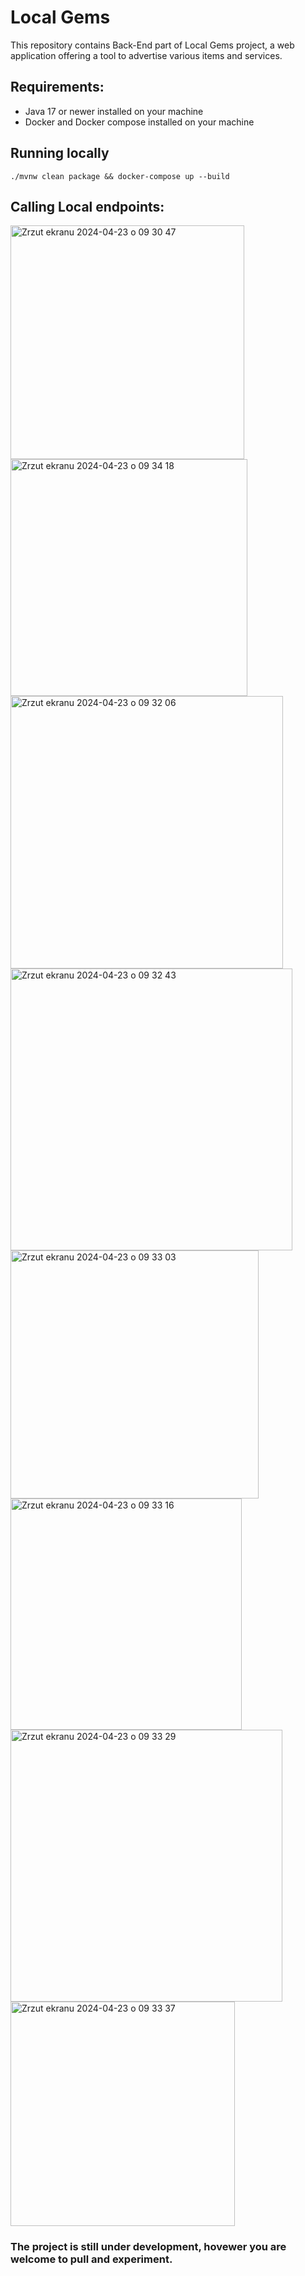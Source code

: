 # Local Gems

This repository contains Back-End part of Local Gems project, a web application offering a tool to advertise various items and services.

## Requirements:
* Java 17 or newer installed on your machine
* Docker and Docker compose installed on your machine

## Running locally
    ./mvnw clean package && docker-compose up --build 

## Calling Local endpoints:

<img width="374" alt="Zrzut ekranu 2024-04-23 o 09 30 47" src="https://github.com/KorzybskiEmil/LocalGems/assets/128095215/59132d3e-f86d-4b86-bc02-7482386bd023">                             
<img width="379" alt="Zrzut ekranu 2024-04-23 o 09 34 18" src="https://github.com/KorzybskiEmil/LocalGems/assets/128095215/e3e9baa0-ab97-4b13-8bb9-18df14b11cf4">
<img width="436" alt="Zrzut ekranu 2024-04-23 o 09 32 06" src="https://github.com/KorzybskiEmil/LocalGems/assets/128095215/679ba09f-b4a4-478e-8bbe-11cab64018c5">
<img width="451" alt="Zrzut ekranu 2024-04-23 o 09 32 43" src="https://github.com/KorzybskiEmil/LocalGems/assets/128095215/4d1b9569-2120-4d50-a78e-aaa0b13bc11b">
<img width="397" alt="Zrzut ekranu 2024-04-23 o 09 33 03" src="https://github.com/KorzybskiEmil/LocalGems/assets/128095215/7bbcb1db-c62d-4bb4-8f3e-6a00630c9b57">
<img width="370" alt="Zrzut ekranu 2024-04-23 o 09 33 16" src="https://github.com/KorzybskiEmil/LocalGems/assets/128095215/e687d2f1-44e4-4011-9545-8d5bf0042a94">
<img width="435" alt="Zrzut ekranu 2024-04-23 o 09 33 29" src="https://github.com/KorzybskiEmil/LocalGems/assets/128095215/ad528cb7-c201-4632-ba83-a2b7674ef2b0">
<img width="359" alt="Zrzut ekranu 2024-04-23 o 09 33 37" src="https://github.com/KorzybskiEmil/LocalGems/assets/128095215/268afb3c-4461-4f73-8290-337e38ad84de">

### The project is still under development, hovewer you are welcome to pull and experiment.
